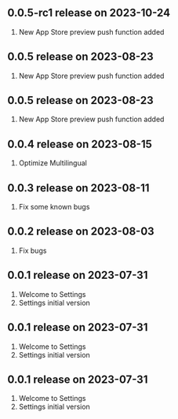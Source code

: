 ## 0.0.5-rc1 release on 2023-10-24
1. New App Store preview push function added
## 0.0.5 release on 2023-08-23
1. New App Store preview push function added
## 0.0.5 release on 2023-08-23
1. New App Store preview push function added
## 0.0.4 release on 2023-08-15
1. Optimize Multilingual
## 0.0.3 release on 2023-08-11
1. Fix some known bugs
## 0.0.2 release on 2023-08-03
1. Fix bugs
## 0.0.1 release on 2023-07-31
1. Welcome to Settings
2. Settings initial version
## 0.0.1 release on 2023-07-31
1. Welcome to Settings
2. Settings initial version
## 0.0.1 release on 2023-07-31
1. Welcome to Settings
2. Settings initial version